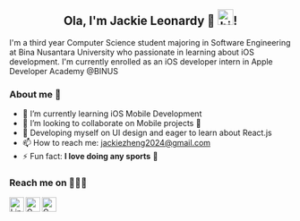 <h2 align="center">Ola, I'm Jackie Leonardy 🐲 <img src="https://user-images.githubusercontent.com/1303154/88677602-1635ba80-d120-11ea-84d8-d263ba5fc3c0.gif" width="28px" alt="hi">!</h2>
I'm a third year Computer Science student majoring in Software Engineering at Bina Nusantara University who passionate in learning about iOS development. I'm currently enrolled as an iOS developer intern in Apple Developer Academy @BINUS

### About me 🐲
- 🌱 I’m currently learning iOS Mobile Development
- 👯 I’m looking to collaborate on Mobile projects :iphone:
- 👀 Developing myself on UI design and eager to learn about React.js
- 📫 How to reach me: [jackiezheng2024@gmail.com](mailto:jackiezheng2024@gmail.com)
- ⚡ Fun fact: **I love doing any sports** 🏅

### Reach me on 🧑🏻‍💻
[<img align="left" target=”_blank” alt="LinkedIn" width="26px" src="https://user-images.githubusercontent.com/64721275/106094485-b1a5f780-6164-11eb-8be7-6244b83898c6.png" title="LinkedIn: Jackie Leonardy"/>](https://www.linkedin.com/in/jackie-leonardy-531585170/)
[<img align="left" target=”_blank” alt="Gmail" width="26px" src="https://encrypted-tbn0.gstatic.com/images?q=tbn:ANd9GcS4vtphMtxRWfK6nO2CIbGfSETyEs79Dr6oPw&usqp=CAU" title="Email: jackiezheng2024@gmail.com"/>](mailto:jackiezheng2024@gmail.com)
[<img align="left" target=”_blank” alt="Gmail" width="26px" src="https://user-images.githubusercontent.com/64721275/106095068-b3bc8600-6165-11eb-863d-301a3b1ac0b6.png" title="Instagram: jajackleon"/>](https://www.instagram.com/jajackleon/)<br><br>
